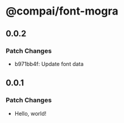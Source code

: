 # @compai/font-mogra

## 0.0.2

### Patch Changes

- b971bb4f: Update font data

## 0.0.1

### Patch Changes

- Hello, world!
